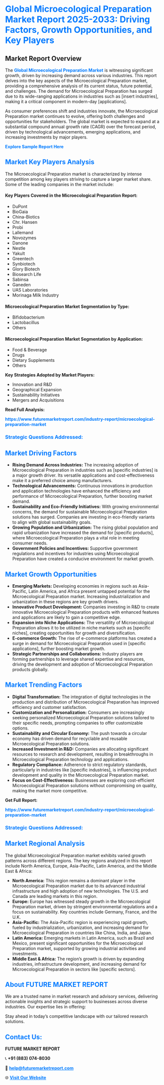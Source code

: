 <h1 style="color: #007BFF;">Global Microecological Preparation Market Report 2025-2033: Driving Factors, Growth Opportunities, and Key Players</h1>

<section id="overview">
<h2>Market Report Overview</h2>
<p>The <a href="https://www.futuremarketreport.com/industry-report/microecological-preparation-market" style="color: #007BFF; text-decoration: none;"><strong>Global Microecological Preparation Market</strong></a> is witnessing significant growth, driven by increasing demand across various industries. This report delves into the key aspects of the Microecological Preparation market, providing a comprehensive analysis of its current status, future potential, and challenges. The demand for Microecological Preparation has surged due to its wide-ranging applications in industries such as [insert industries], making it a critical component in modern-day [applications].</p>
<p>As consumer preferences shift and industries innovate, the Microecological Preparation market continues to evolve, offering both challenges and opportunities for stakeholders. The global market is expected to expand at a substantial compound annual growth rate (CAGR) over the forecast period, driven by technological advancements, emerging applications, and increasing investments by major players.</p>
</section>

<section id="overview">
<p><a href="https://www.futuremarketreport.com/request-sample/reportId=78231" style="color: #007BFF; text-decoration: none;"><strong>Explore Sample Report Here</strong></a></p>
</section>

<section id="key-players">
<h2 style="color: #007BFF;">Market Key Players Analysis</h2>
<p>The Microecological Preparation market is characterized by intense competition among key players striving to capture a larger market share. Some of the leading companies in the market include:</p>
<h4>Key Players Covered in the Microecological Preparation Report:</h4>
<ul><li>DuPont</li><li>BioGaia</li><li>China-Biotics</li><li>Chr. Hansen</li><li>Probi</li><li>Lallemand</li><li>Novozymes</li><li>Danone</li><li>Nestle</li><li>Yakult</li><li>Greentech</li><li>Synbiotech</li><li>Glory Biotech</li><li>Biosearch Life</li><li>Sabinsa</li><li>Ganeden</li><li>UAS Laboratories</li><li>Morinaga Milk Industry</li></ul>
<h4>Microecological Preparation Market Segmentation by Type:</h4>
<ul><li>Bifidobacterium</li><li>Lactobacillus</li><li>Others</li></ul>

<h4>Microecological Preparation Market Segmentation by Application:</h4>
<ul><li>Food &amp; Beverage</li><li>Drugs</li><li>Dietary Supplements</li><li>Others</li></ul>
<p><strong>Key Strategies Adopted by Market Players:</strong></p>
<ul>
<li>Innovation and R&D</li>
<li>Geographical Expansion</li>
<li>Sustainability Initiatives</li>
<li>Mergers and Acquisitions</li>
</ul>
</section>

<section>
<p><strong>Read Full Analysis: </strong></p><a href="https://www.futuremarketreport.com/industry-report/microecological-preparation-market" style="color: #007BFF; text-decoration: none;"><strong>https://www.futuremarketreport.com/industry-report/microecological-preparation-market</strong></a>
<h3 style="color: #007BFF;">Strategic Questions Addressed:</h3>
</section>

<section id="driving-factors">
<h2 style="color: #007BFF;">Market Driving Factors</h2>
<ul>
<li><strong>Rising Demand Across Industries:</strong> The increasing adoption of Microecological Preparation in industries such as [specific industries] is a major growth driver. Its versatile applications and cost-effectiveness make it a preferred choice among manufacturers.</li>
<li><strong>Technological Advancements:</strong> Continuous innovations in production and application technologies have enhanced the efficiency and performance of Microecological Preparation, further boosting market demand.</li>
<li><strong>Sustainability and Eco-Friendly Initiatives:</strong> With growing environmental concerns, the demand for sustainable Microecological Preparation solutions has surged. Companies are investing in eco-friendly variants to align with global sustainability goals.</li>
<li><strong>Growing Population and Urbanization:</strong> The rising global population and rapid urbanization have increased the demand for [specific products], where Microecological Preparation plays a vital role in meeting consumer needs.</li>
<li><strong>Government Policies and Incentives:</strong> Supportive government regulations and incentives for industries using Microecological Preparation have created a conducive environment for market growth.</li>
</ul>
</section>

<section id="growth-opportunities">
<h2 style="color: #007BFF;">Market Growth Opportunities</h2>
<ul>
<li><strong>Emerging Markets:</strong> Developing economies in regions such as Asia-Pacific, Latin America, and Africa present untapped potential for the Microecological Preparation market. Increasing industrialization and urbanization in these regions are key growth drivers.</li>
<li><strong>Innovative Product Development:</strong> Companies investing in R&D to create innovative Microecological Preparation products with enhanced features and applications are likely to gain a competitive edge.</li>
<li><strong>Expansion into Niche Applications:</strong> The versatility of Microecological Preparation allows it to be utilized in niche markets such as [specific niches], creating opportunities for growth and diversification.</li>
<li><strong>E-commerce Growth:</strong> The rise of e-commerce platforms has created a surge in demand for Microecological Preparation used in [specific applications], further boosting market growth.</li>
<li><strong>Strategic Partnerships and Collaborations:</strong> Industry players are forming partnerships to leverage shared expertise and resources, driving the development and adoption of Microecological Preparation products globally.</li>
</ul>
</section>

<section id="trending-factors">
<h2 style="color: #007BFF;">Market Trending Factors</h2>
<ul>
<li><strong>Digital Transformation:</strong> The integration of digital technologies in the production and distribution of Microecological Preparation has improved efficiency and customer satisfaction.</li>
<li><strong>Customization and Personalization:</strong> Consumers are increasingly seeking personalized Microecological Preparation solutions tailored to their specific needs, prompting companies to offer customizable options.</li>
<li><strong>Sustainability and Circular Economy:</strong> The push towards a circular economy has driven demand for recyclable and reusable Microecological Preparation solutions.</li>
<li><strong>Increased Investment in R&D:</strong> Companies are allocating significant resources to research and development, resulting in breakthroughs in Microecological Preparation technology and applications.</li>
<li><strong>Regulatory Compliance:</strong> Adherence to strict regulatory standards, particularly in industries like [specific industries], is influencing product development and quality in the Microecological Preparation market.</li>
<li><strong>Focus on Cost-Effectiveness:</strong> Businesses are exploring cost-efficient Microecological Preparation solutions without compromising on quality, making the market more competitive.</li>
</ul>
</section>

<section>
<p><strong>Get Full Report: </strong></p><a href="https://www.futuremarketreport.com/industry-report/microecological-preparation-market" style="color: #007BFF; text-decoration: none;"><strong>https://www.futuremarketreport.com/industry-report/microecological-preparation-market</strong></a>
<h3 style="color: #007BFF;">Strategic Questions Addressed:</h3>
</section>


<section id="regional-analysis">
<h2 style="color: #007BFF;">Market Regional Analysis</h2>
<p>The global Microecological Preparation market exhibits varied growth patterns across different regions. The key regions analyzed in this report include North America, Europe, Asia-Pacific, Latin America, and the Middle East & Africa:</p>
<ul>
<li><strong>North America:</strong> This region remains a dominant player in the Microecological Preparation market due to its advanced industrial infrastructure and high adoption of new technologies. The U.S. and Canada are leading markets in this region.</li>
<li><strong>Europe:</strong> Europe has witnessed steady growth in the Microecological Preparation market, driven by stringent environmental regulations and a focus on sustainability. Key countries include Germany, France, and the U.K.</li>
<li><strong>Asia-Pacific:</strong> The Asia-Pacific region is experiencing rapid growth, fueled by industrialization, urbanization, and increasing demand for Microecological Preparation in countries like China, India, and Japan.</li>
<li><strong>Latin America:</strong> Emerging markets in Latin America, such as Brazil and Mexico, present significant opportunities for the Microecological Preparation market, supported by growing industrial activities and investments.</li>
<li><strong>Middle East & Africa:</strong> The region’s growth is driven by expanding industries, infrastructure development, and increasing demand for Microecological Preparation in sectors like [specific sectors].</li>
</ul>
</section>

<footer>
<h2 style="color: #007BFF;">About FUTURE MARKET REPORT</h2>
<p>We are a trusted name in market research and advisory services, delivering actionable insights and strategic support to businesses across diverse industries. Our expertise lies in offering:</p>

<p>Stay ahead in today’s competitive landscape with our tailored research solutions.</p>

<h2 style="color: #007BFF;">Contact Us:</h2>
<p><strong>FUTURE MARKET REPORT</strong></p>
<p>📞 <strong>+91 (883) 074-8030</strong></p>
<p>📧 <strong><a href="mailto:help@futuremarketreport.com" style="color: #007BFF;">help@futuremarketreport.com</a></strong></p>
<p>🌐 <strong><a href="https://www.futuremarketreport.com/" style="color: #007BFF;">Visit Our Website</a></strong></p>
</footer>